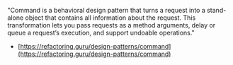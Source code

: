 "Command is a behavioral design pattern that turns a request into a stand-alone object that contains all information about the request. This transformation lets you pass requests as a method arguments, delay or queue a request’s execution, and support undoable operations."

- [https://refactoring.guru/design-patterns/command](https://refactoring.guru/design-patterns/command)